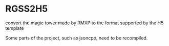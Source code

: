 # RGSS2H5
convert the magic tower made by RMXP to the format supported by the H5 template

Some parts of the project, such as jsoncpp, need to be recompiled.